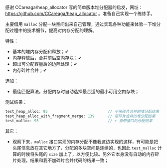 感谢 CCareaga/heap_allocator 写的简单版本堆分配器的启发，网址：https://github.com/CCareaga/heap_allocator 。准备自己实现一个练练手。  

主要借用 `malloc` 分配一块空间出来自己管理，通过实现各种功能来体验一下堆分配过程中的技术细节，提高对内存分配的理解。

特性：  

- 基本的堆内存分配和释放；✔
- 内存释放后，合并前后空内存块；✔
- 超出可分配容量后的边际处理；✔
- 内存碎片合并；✔

选加：

- 最佳匹配算法，分配内存时自动选择最合适的最小可用空内存块；


测试结果：

``` c
test_heap_alloc: 95                           // 不带碎片合并的堆分配结果
test_heap_alloc_with_fragment_merge: 139      // 带碎片合并的堆分配结果
test_malloc: 95                               // c 自带接口的分配结果
```

其它：

- 观察下来，`malloc` 接口实现的内存分配不像我这边实现的这样，有可能是把头尾信息放在其它地方了，分配的多块空间是连续的，也因此 `test_malloc` 计算的时候将头尾的 `size` 加上了，以方便比较。另外它本身没有自动的内存碎片处理，结果和我不加碎片合并代码的结果一致；
